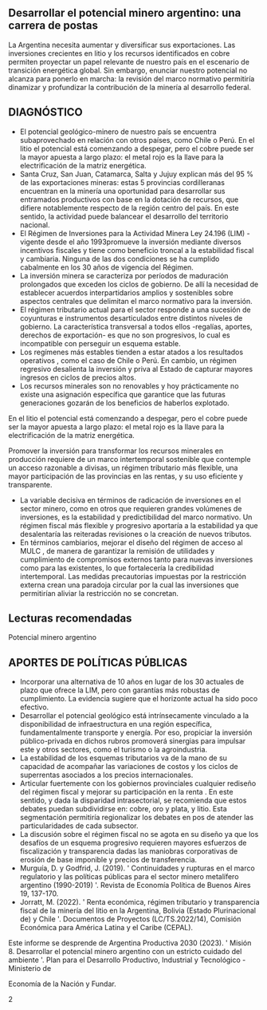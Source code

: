 ## Desarrollar el potencial minero argentino: una carrera de postas

La Argentina necesita aumentar y diversificar sus exportaciones. Las inversiones crecientes en litio y los recursos identificados en cobre permiten proyectar un papel relevante de nuestro país en el escenario de transición energética global. Sin embargo, enunciar nuestro potencial no alcanza para ponerlo en marcha: la revisión del marco normativo permitiría dinamizar y profundizar la contribución de la minería al desarrollo federal.

## DIAGNÓSTICO

- El potencial geológico-minero de nuestro país se encuentra subaprovechado en relación con otros países, como Chile o Perú. En el litio el potencial está comenzando a despegar, pero el cobre puede ser la mayor apuesta a largo plazo: el metal rojo es la llave para la electrificación de la matriz energética.
- Santa Cruz, San Juan, Catamarca, Salta y Jujuy explican más del 95 % de las exportaciones mineras: estas 5 provincias cordilleranas encuentran en la minería una oportunidad para desarrollar sus entramados productivos con base en la dotación de recursos, que difiere notablemente respecto de la región centro del país. En este sentido, la actividad puede balancear el desarrollo del territorio nacional.
- El Régimen de Inversiones para la Actividad Minera Ley 24.196 (LIM) -vigente desde el año 1993promueve la inversión mediante diversos incentivos fiscales y tiene como beneficio troncal a la estabilidad fiscal y cambiaria. Ninguna de las dos condiciones se ha cumplido cabalmente en los 30 años de vigencia del Régimen.
- La inversión minera se caracteriza por períodos de maduración prolongados que exceden los ciclos de gobierno. De allí la necesidad de establecer acuerdos interpartidarios amplios y sostenibles sobre aspectos centrales que delimitan el marco normativo para la inversión.
- El régimen tributario actual para el sector responde a una sucesión de coyunturas e instrumentos desarticulados entre distintos niveles de gobierno. La característica transversal a todos ellos -regalías, aportes, derechos de exportación- es que no son progresivos, lo cual es incompatible con perseguir un esquema estable.
- Los regímenes más estables tienden a estar atados a los resultados operativos , como el caso de Chile o Perú. En cambio, un régimen regresivo desalienta la inversión y priva al Estado de capturar mayores ingresos en ciclos de precios altos.
- Los recursos minerales son no renovables y hoy prácticamente no existe una asignación específica que garantice que las futuras generaciones gozarán de los beneficios de haberlos explotado.

<!-- image -->

<!-- image -->

En el litio el potencial está comenzando a despegar, pero el cobre puede ser la mayor apuesta a largo plazo: el metal rojo es la llave para la electrificación de la matriz energética.

<!-- image -->

Promover la inversión para transformar los recursos minerales en producción requiere de un marco intertemporal sostenible que contemple un acceso razonable a divisas, un régimen tributario más flexible, una mayor participación de las provincias en las rentas, y su uso eficiente y transparente.

- La variable decisiva en términos de radicación de inversiones en el sector minero, como en otros que requieren grandes volúmenes de inversiones, es la estabilidad y predictibilidad del marco normativo. Un régimen fiscal más flexible y progresivo aportaría a la estabilidad ya que desalentaría las reiteradas revisiones o la creación de nuevos tributos.
- En términos cambiarios, mejorar el diseño del régimen de acceso al MULC , de manera de garantizar la remisión de utilidades y cumplimiento de compromisos externos tanto para nuevas inversiones como para las existentes, lo que fortalecería la credibilidad intertemporal. Las medidas precautorias impuestas por la restricción externa crean una paradoja circular por la cual las inversiones que permitirían aliviar la restricción no se concretan.

## Lecturas recomendadas

<!-- image -->

Potencial minero argentino

## APORTES DE POLÍTICAS PÚBLICAS

- Incorporar una alternativa de 10 años en lugar de los 30 actuales de plazo que ofrece la LIM, pero con garantías más robustas de cumplimiento. La evidencia sugiere que el horizonte actual ha sido poco efectivo.
- Desarrollar el potencial geológico está intrínsecamente vinculado a la disponibilidad de infraestructura en una región específica, fundamentalmente transporte y energía. Por eso, propiciar la inversión público-privada en dichos rubros promoverá sinergias para impulsar este y otros sectores, como el turismo o la agroindustria.
- La estabilidad de los esquemas tributarios va de la mano de su capacidad de acompañar las variaciones de costos y los ciclos de superrentas asociados a los precios internacionales.
- Articular fuertemente con los gobiernos provinciales cualquier rediseño del régimen fiscal y mejorar su participación en la renta . En este sentido, y dada la disparidad intrasectorial, se recomienda que estos debates puedan subdividirse en: cobre, oro y plata, y litio. Esta segmentación permitiría regionalizar los debates en pos de atender las particularidades de cada subsector.
- La discusión sobre el régimen fiscal no se agota en su diseño ya que los desafíos de un esquema progresivo requieren mayores esfuerzos de fiscalización y transparencia dadas las maniobras corporativas de erosión de base imponible y precios de transferencia.
- Murguía, D. y Godfrid, J. (2019). ' Continuidades y rupturas en el marco regulatorio y las políticas públicas para el sector minero metalífero argentino (1990-2019) '. Revista de Economía Política de Buenos Aires 19, 137-170.
- Jorratt, M. (2022). ' Renta económica, régimen tributario y transparencia fiscal de la minería del litio en la Argentina, Bolivia (Estado Plurinacional de) y Chile '. Documentos de Proyectos (LC/TS.2022/14), Comisión Económica para América Latina y el Caribe (CEPAL).

<!-- image -->

Este informe se desprende de Argentina Productiva 2030 (2023). ' Misión 8. Desarrollar el potencial minero argentino con un estricto cuidado del ambiente '. Plan para el Desarrollo Productivo, Industrial y Tecnológico - Ministerio de

Economía de la Nación y Fundar.

2